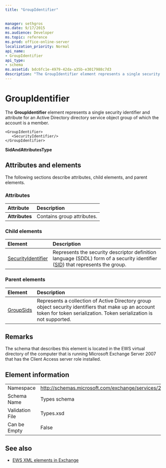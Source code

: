 ```yaml
---
title: "GroupIdentifier"
 
 
manager: sethgros
ms.date: 9/17/2015
ms.audience: Developer
ms.topic: reference
ms.prod: office-online-server
localization_priority: Normal
api_name:
- GroupIdentifier
api_type:
- schema
ms.assetid: bdc6fc1e-4979-42da-a35b-e3017988c7d3
description: "The GroupIdentifier element represents a single security identifier and attribute for an Active Directory directory service object group of which the account is a member."
---
```


# GroupIdentifier

The **GroupIdentifier** element represents a single security identifier and attribute for an Active Directory directory service object group of which the account is a member. 
  
```
<GroupIdentifier>
   <SecurityIdentifier/>
</GroupIdentifier>
```

 **SidAndAttributesType**
## Attributes and elements

The following sections describe attributes, child elements, and parent elements.
  
### Attributes

|**Attribute**|**Description**|
|:-----|:-----|
|**Attributes** <br/> |Contains group attributes.  <br/> |
   
### Child elements

|**Element**|**Description**|
|:-----|:-----|
|[SecurityIdentifier](securityidentifier.md) <br/> |Represents the security descriptor definition language (SDDL) form of a security identifier ([SID](sid.md)) that represents the group.  <br/> |
   
### Parent elements

|**Element**|**Description**|
|:-----|:-----|
|[GroupSids](groupsids.md) <br/> |Represents a collection of Active Directory group object security identifiers that make up an account token for token serialization. Token serialization is not supported.  <br/> |
   
## Remarks

The schema that describes this element is located in the EWS virtual directory of the computer that is running Microsoft Exchange Server 2007 that has the Client Access server role installed.
  
## Element information

|||
|:-----|:-----|
|Namespace  <br/> |http://schemas.microsoft.com/exchange/services/2006/types  <br/> |
|Schema Name  <br/> |Types schema  <br/> |
|Validation File  <br/> |Types.xsd  <br/> |
|Can be Empty  <br/> |False  <br/> |
   
## See also



- [EWS XML elements in Exchange](ews-xml-elements-in-exchange.md)

